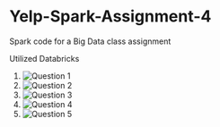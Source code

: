 # Yelp-Spark-Assignment-4
Spark code for a Big Data class assignment

Utilized Databricks

1. ![Question 1](https://i.imgur.com/vegYPzM.png)
2. ![Question 2](https://i.imgur.com/NpFfcTN.png)
3. ![Question 3](https://i.imgur.com/qwP66uy.png)
4. ![Question 4](https://i.imgur.com/uPBYaS6.png)
5. ![Question 5](https://i.imgur.com/DJHgUHT.png)
